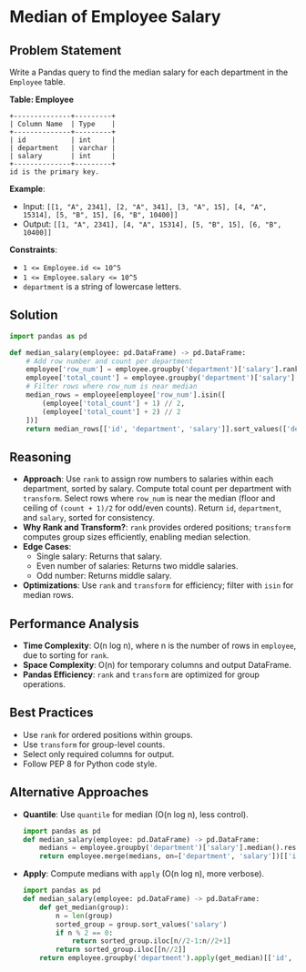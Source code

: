 # Median of Employee Salary

## Problem Statement
Write a Pandas query to find the median salary for each department in the `Employee` table.

**Table: Employee**
```
+--------------+---------+
| Column Name  | Type    |
+--------------+---------+
| id           | int     |
| department   | varchar |
| salary       | int     |
+--------------+---------+
id is the primary key.
```

**Example**:
- Input: `[[1, "A", 2341], [2, "A", 341], [3, "A", 15], [4, "A", 15314], [5, "B", 15], [6, "B", 10400]]`
- Output: `[[1, "A", 2341], [4, "A", 15314], [5, "B", 15], [6, "B", 10400]]`

**Constraints**:
- `1 <= Employee.id <= 10^5`
- `1 <= Employee.salary <= 10^5`
- `department` is a string of lowercase letters.

## Solution
```python
import pandas as pd

def median_salary(employee: pd.DataFrame) -> pd.DataFrame:
    # Add row number and count per department
    employee['row_num'] = employee.groupby('department')['salary'].rank(method='first')
    employee['total_count'] = employee.groupby('department')['salary'].transform('count')
    # Filter rows where row_num is near median
    median_rows = employee[employee['row_num'].isin([
        (employee['total_count'] + 1) // 2,
        (employee['total_count'] + 2) // 2
    ])]
    return median_rows[['id', 'department', 'salary']].sort_values(['department', 'salary'])
```

## Reasoning
- **Approach**: Use `rank` to assign row numbers to salaries within each department, sorted by salary. Compute total count per department with `transform`. Select rows where `row_num` is near the median (floor and ceiling of `(count + 1)/2` for odd/even counts). Return `id`, `department`, and `salary`, sorted for consistency.
- **Why Rank and Transform?**: `rank` provides ordered positions; `transform` computes group sizes efficiently, enabling median selection.
- **Edge Cases**:
  - Single salary: Returns that salary.
  - Even number of salaries: Returns two middle salaries.
  - Odd number: Returns middle salary.
- **Optimizations**: Use `rank` and `transform` for efficiency; filter with `isin` for median rows.

## Performance Analysis
- **Time Complexity**: O(n log n), where n is the number of rows in `employee`, due to sorting for `rank`.
- **Space Complexity**: O(n) for temporary columns and output DataFrame.
- **Pandas Efficiency**: `rank` and `transform` are optimized for group operations.

## Best Practices
- Use `rank` for ordered positions within groups.
- Use `transform` for group-level counts.
- Select only required columns for output.
- Follow PEP 8 for Python code style.

## Alternative Approaches
- **Quantile**: Use `quantile` for median (O(n log n), less control).
  ```python
  import pandas as pd
  def median_salary(employee: pd.DataFrame) -> pd.DataFrame:
      medians = employee.groupby('department')['salary'].median().reset_index()
      return employee.merge(medians, on=['department', 'salary'])[['id', 'department', 'salary']].sort_values(['department', 'salary'])
  ```
- **Apply**: Compute medians with `apply` (O(n log n), more verbose).
  ```python
  import pandas as pd
  def median_salary(employee: pd.DataFrame) -> pd.DataFrame:
      def get_median(group):
          n = len(group)
          sorted_group = group.sort_values('salary')
          if n % 2 == 0:
              return sorted_group.iloc[n//2-1:n//2+1]
          return sorted_group.iloc[[n//2]]
      return employee.groupby('department').apply(get_median)[['id', 'department', 'salary']].reset_index(drop=True).sort_values(['department', 'salary'])
  ```